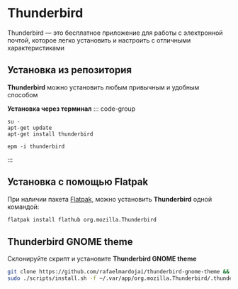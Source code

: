 # Thunderbird

Thunderbird — это бесплатное приложение для работы с электронной почтой, которое легко установить и настроить с отличными характеристиками

## Установка из репозитория

**Thunderbird** можно установить любым привычным и удобным способом

**Установка через терминал**
::: code-group

```bash[apt-get]
su -
apt-get update
apt-get install thunderbird
```
```bash[epm]
epm -i thunderbird
```
:::

## Установка c помощью Flatpak

При наличии пакета [Flatpak](/flatpak), можно установить **Thunderbird** одной командой:

```bash
flatpak install flathub org.mozilla.Thunderbird
```

## Thunderbird GNOME theme

Склонируйте скрипт и установите **Thunderbird GNOME theme**

```bash
git clone https://github.com/rafaelmardojai/thunderbird-gnome-theme && cd thunderbird-gnome-theme
sudo ./scripts/install.sh -f ~/.var/app/org.mozilla.Thunderbird/.thunderbird
```